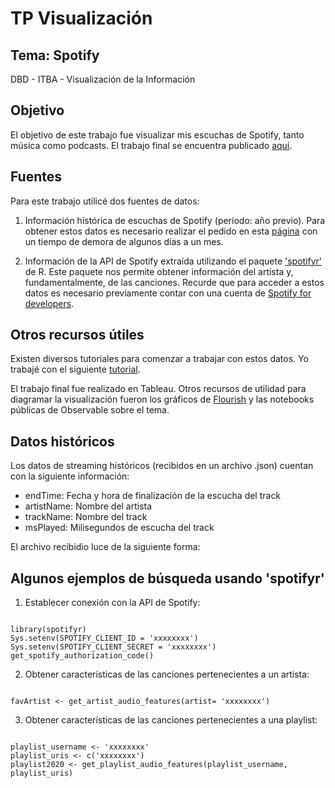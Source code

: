 # TP Visualización
## Tema: Spotify
DBD - ITBA - Visualización de la Información



## Objetivo

El objetivo de este trabajo fue visualizar mis escuchas de Spotify, tanto música como podcasts. El trabajo final se encuentra publicado [aquí](https://mpaulabonel.github.io/infovis/tp_spotify.html).




## Fuentes
Para este trabajo utilicé dos fuentes de datos: 

1. Información histórica de escuchas de Spotify (período: año previo). Para obtener estos datos es necesario realizar el pedido en esta [página](https://www.spotify.com/us/account/privacy/?_ga=2.184823009.998357364.1629131719-547053533.1604324023) con un tiempo de demora de algunos días a un mes.

2. Información de la API de Spotify extraída utilizando el paquete ['spotifyr'](https://www.rdocumentation.org/packages/spotifyr/versions/2.2.1) de R. Este paquete nos permite obtener información del artista y, fundamentalmente, de las canciones. Recurde que para acceder a estos datos es necesario previamente contar con una cuenta de [Spotify for developers](https://developer.spotify.com).


## Otros recursos útiles

Existen diversos tutoriales para comenzar a trabajar con estos datos. Yo trabajé con el siguiente [tutorial](https://towardsdatascience.com/explore-your-activity-on-spotify-with-r-and-spotifyr-how-to-analyze-and-visualize-your-stream-dee41cb63526).

El trabajo final fue realizado en Tableau. Otros recursos de utilidad para diagramar la visualización fueron los gráficos de [Flourish](https://public.flourish.studio/visualisation/7010328/) y las notebooks públicas de Observable sobre el tema. 

## Datos históricos 

Los datos de streaming históricos (recibidos en un archivo .json) cuentan con la siguiente información: 

+ endTime: Fecha y hora de finalización de la escucha del track
+ artistName: Nombre del artista
+ trackName: Nombre del track
+ msPlayed: Milisegundos de escucha del track

El archivo recibidio luce de la siguiente forma:



## Algunos ejemplos de búsqueda usando 'spotifyr'

1. Establecer conexión con la API de Spotify:

<pre><code>
library(spotifyr)
Sys.setenv(SPOTIFY_CLIENT_ID = 'xxxxxxxx')
Sys.setenv(SPOTIFY_CLIENT_SECRET = 'xxxxxxxx')
get_spotify_authorization_code()
</code></pre>

2. Obtener características de las canciones pertenecientes a un artista:

<pre><code>
favArtist <- get_artist_audio_features(artist= 'xxxxxxxx')
</code></pre>

3. Obtener características de las canciones pertenecientes a una playlist:

<pre><code>
playlist_username <- 'xxxxxxxx'
playlist_uris <- c('xxxxxxxx')
playlist2020 <- get_playlist_audio_features(playlist_username, playlist_uris)
</code></pre>


